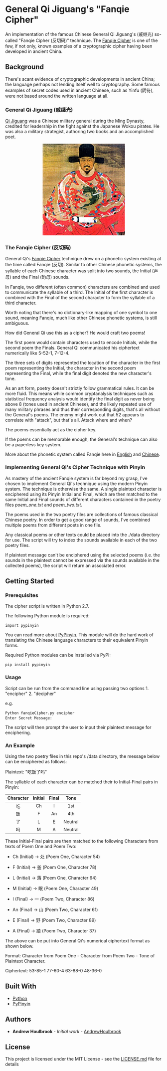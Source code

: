 # General Qi Jiguang's "Fanqie Cipher"

An implementation of the famous Chinese General Qi Jiguang's (戚继光) so-called "Fanqie Cipher (反切码)" technique. The [Fanqie Cipher](https://baike.baidu.com/item/反切码/3837017) is one of the few, if not only, known examples of a cryptographic cipher having been developed in ancient China. 

## Background

There's scant evidence of cryptographic developments in ancient China; the language perhaps not lending itself well to cryptography. Some famous examples of secret codes used in ancient Chinese, such as Yinfu (阴符), were not based around the written language at all.  

### General Qi Jiguang (戚继光)

[Qi Jiguang](https://baike.baidu.com/item/戚继光/22374) was a Chinese military general during the Ming Dynasty, credited for leadership in the fight against the Japanese Wokou pirates. He was also a military strategist, authoring two books and an accomplished poet. 

<p align="center">
  <img src="/doc/qijiguang.jpg">
</p>

### The Fanqie Cipher (反切码)

General Qi's [Fanqie Cipher](https://baike.baidu.com/item/反切码/3837017) technique drew on a phonetic system existing at the time called Fanqie (反切). Similar to other Chinese phonetic systems, the syllable of each Chinese character was split into two sounds, the Initial (声母) and the Final (韵母) sounds.

In Fanqie, two different (often common) characters are combined and used to communicate the syllable of a third. The Initial of the first character is combined with the Final of the second character to form the syllable of a third character. 

Worth noting that there's no dictionary-like mapping of one symbol to one sound, meaning Fanqie, much like other Chinese phonetic systems, is still ambiguous. 

How did General Qi use this as a cipher? He would craft two poems!  

The first poem would contain characters used to encode Initials, while the second poem the Finals. General Qi communicated his ciphertext numerically like 5-52-1, 7-12-4. 

The three sets of digits represented the location of the character in the first poem representing the Initial, the character in the second poem representing the Final, while the final digit denoted the new character's tone. 

As an art form, poetry doesn't strictly follow grammatical rules. It can be more fluid. This means while common cryptanalysis techniques such as statistical frequency analysis would identify the final digit as never being above 8 (tones used in ancient Chinese), and the likely repeated use of many military phrases and thus their corresponding digits, that's all without the General's poems. The enemy might work out that 52 appears to correlate with "attack", but that's all. Attack where and when? 

The poems essentially act as the cipher key.

If the poems can be memorable enough, the General's technique can also be a paperless key system.

More about the phonetic system called Fanqie here in [English](https://en.wikipedia.org/wiki/Fanqie) and [Chinese](https://baike.baidu.com/item/反切/2339773).

### Implementing General Qi's Cipher Technique with Pinyin

As mastery of the ancient Fanqie system is far beyond my grasp, I've chosen to implement General Qi's technique using the modern Pinyin system. The technique is otherwise the same. A single plaintext character is enciphered using its Pinyin Initial and Final, which are then matched to the same Initial and Final sounds of different characters contained in the poetry files *poem_one.txt* and *poem_two.txt*. 

The poems used in the two poetry files are collections of famous classical Chinese poetry. In order to get a good range of sounds, I've combined multiple poems from different poets in one file. 

Any classical poems or other texts could be placed into the ./data directory for use. The script will try to index the sounds available in each of the two poetry files. 

If plaintext message can't be enciphered using the selected poems (i.e. the sounds in the plaintext cannot be expressed via the sounds available in the collected poems), the script will return an associated error.  

## Getting Started

### Prerequisites

The cipher script is written in Python 2.7.

The following Python module is required:

```
import pypinyin
```

You can read more about [PyPinyin](https://github.com/mozillazg/python-pinyin). This module will do the hard work of translating the Chinese language characters to their equivalent Pinyin forms. 

Required Python modules can be installed via PyPI:

```
pip install pypinyin
```

### Usage

Script can be run from the command line using passing two options 1. "encipher" 2. "decipher"

e.g. 
```
Python fanqieCipher.py encipher
Enter Secret Message:
```

The script will then prompt the user to input their plaintext message for enciphering.

### An Example

Using the two poetry files in this repo's /data directory, the message below can be enciphered as follows:

Plaintext: "吃饭了吗"

The syllable of each character can be matched their to Initial-Final pairs in Pinyin:

| Character | Initial   | Final     | Tone      |
|:---------:|:---------:|:---------:|:---------:|
| 吃        | Ch        | I         | 1st       |
| 饭        | F         | An        | 4th       |
| 了        | L         | E         | Neutral   |
| 吗        | M         | A         | Neutral   |

These Initial-Final pairs are then matched to the following Characters from texts of Poem One and Poem Two:

* Ch  (Initial) -> 处 (Poem One, Character 54)
* F (Initial) -> 釜 (Poem One, Character 78)
* L  (Initial) -> 落 (Poem One, Character 64)
* M  (Initial) -> 眠 (Poem One, Character 49)

* I  (Final) -> 一 (Poem Two, Character 86)
* An (Final) -> 山 (Poem Two, Character 61)
* E  (Final) -> 野 (Poem Two, Character 89)
* A  (Final) -> 踏 (Poem Two, Character 37)

The above can be put into General Qi's numerical ciphertext format as shown below.

Format: Character from Poem One - Character from Poem Two - Tone of Plaintext Character.

Ciphertext: 53-85-1 77-60-4 63-88-0 48-36-0

## Built With

* [Python](http://www.python.org)
* [PyPinyin](https://github.com/mozillazg/python-pinyin)

## Authors

* **Andrew Houlbrook** - *Initial work* - [AndrewHoulbrook](https://github.com/andrewhoulbrook)

## License

This project is licensed under the MIT License - see the [LICENSE.md](LICENSE.md) file for details
